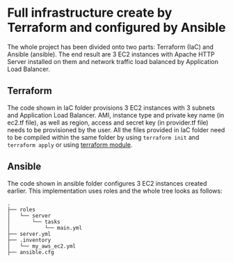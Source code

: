 # Full infrastructure create by Terraform and configured by Ansible
The whole project has been divided onto two parts: Terraform (IaC) and Ansible (ansible). The end result are 3 EC2 instances with Apache HTTP Server installed on them and network traffic load balanced by Application Load Balancer.
## Terraform
The code shown in IaC folder provisions 3 EC2 instances with 3 subnets and Application Load Balancer. AMI, instance type and private key name (in ec2.tf file), as well as region, access and secret key (in provider.tf file) needs to be provisioned by the user. All the files provided in IaC folder need to be compiled within the same folder by using ```terraform init``` and ```terraform apply``` or using [terraform module](https://www.terraform.io/language/modules/syntax).
## Ansible
The code shown in ansible folder configures 3 EC2 instances created earlier. This implementation uses roles and the whole tree looks as follows:
```
.
├── roles
│   └── server
│       └── tasks
│           └── main.yml
├── server.yml
├── .inventory
│   └── my_aws_ec2.yml
├── ansible.cfg
```
